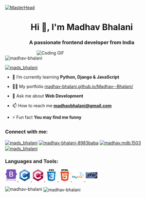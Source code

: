 [![MasterHead](https://www.joomlageeks.com/wp-content/uploads/2014/05/Joomla-Web-Development.png)](https://madhavbhalani.io)
<h1 align="center">Hi 👋, I'm Madhav Bhalani</h1>
<h3 align="center">A passionate frontend developer from India</h3>

<img align="right" width="400" src="https://thumbs.gfycat.com/ExemplaryFairFeline-max-1mb.gif" alt="Coding GIF">
 
<p align="left"> <img src="https://komarev.com/ghpvc/?username=madhav-bhalani&label=Profile%20views&color=0e75b6&style=flat" alt="madhav-bhalani" /> </p>

<p align="left"> <a href="https://twitter.com/mads_bhalani" target="blank"><img src="https://img.shields.io/twitter/follow/mads_bhalani?logo=twitter&style=for-the-badge" alt="mads_bhalani" /></a> </p>

- 🌱 I’m currently learning **Python, Django & JavaScript**

- 👨‍💻 My portfolio [madhav-bhalani.github.io/Madhav--Bhalani/](https://madhav-bhalani.github.io/Madhav--Bhalani/)

- 💬 Ask me about **Web Development**

- 📫 How to reach me **madhavbhalani@gmail.com**

- ⚡ Fun fact **You may find me funny**

<h3 align="left">Connect with me:</h3>
<p align="left">
<a href="https://twitter.com/mads_bhalani" target="blank"><img align="center" src="https://raw.githubusercontent.com/rahuldkjain/github-profile-readme-generator/master/src/images/icons/Social/twitter.svg" alt="mads_bhalani" height="30" width="40" /></a>
<a href="https://linkedin.com/in/madhav-bhalani-8983baba" target="blank"><img align="center" src="https://raw.githubusercontent.com/rahuldkjain/github-profile-readme-generator/master/src/images/icons/Social/linked-in-alt.svg" alt="madhav-bhalani-8983baba" height="30" width="40" /></a>
<a href="https://fb.com/madhav.mdb.1503" target="blank"><img align="center" src="https://raw.githubusercontent.com/rahuldkjain/github-profile-readme-generator/master/src/images/icons/Social/facebook.svg" alt="madhav.mdb.1503" height="30" width="40" /></a>
<a href="https://instagram.com/mads_bhalani" target="blank"><img align="center" src="https://raw.githubusercontent.com/rahuldkjain/github-profile-readme-generator/master/src/images/icons/Social/instagram.svg" alt="mads_bhalani" height="30" width="40" /></a>
</p>

<h3 align="left">Languages and Tools:</h3>
<p align="left"> <a href="https://getbootstrap.com" target="_blank" rel="noreferrer"> <img src="https://raw.githubusercontent.com/devicons/devicon/master/icons/bootstrap/bootstrap-plain-wordmark.svg" alt="bootstrap" width="40" height="40"/> </a> <a href="https://www.cprogramming.com/" target="_blank" rel="noreferrer"> <img src="https://raw.githubusercontent.com/devicons/devicon/master/icons/c/c-original.svg" alt="c" width="40" height="40"/> </a> <a href="https://www.w3schools.com/cpp/" target="_blank" rel="noreferrer"> <img src="https://raw.githubusercontent.com/devicons/devicon/master/icons/cplusplus/cplusplus-original.svg" alt="cplusplus" width="40" height="40"/> </a> <a href="https://www.w3schools.com/css/" target="_blank" rel="noreferrer"> <img src="https://raw.githubusercontent.com/devicons/devicon/master/icons/css3/css3-original-wordmark.svg" alt="css3" width="40" height="40"/> </a> <a href="https://www.w3.org/html/" target="_blank" rel="noreferrer"> <img src="https://raw.githubusercontent.com/devicons/devicon/master/icons/html5/html5-original-wordmark.svg" alt="html5" width="40" height="40"/> </a> <a href="https://www.mysql.com/" target="_blank" rel="noreferrer"> <img src="https://raw.githubusercontent.com/devicons/devicon/master/icons/mysql/mysql-original-wordmark.svg" alt="mysql" width="40" height="40"/> </a> <a href="https://www.php.net" target="_blank" rel="noreferrer"> <img src="https://raw.githubusercontent.com/devicons/devicon/master/icons/php/php-original.svg" alt="php" width="40" height="40"/> </a> </p>

<p><img align="left" src="https://github-readme-stats.vercel.app/api/top-langs?username=madhav-bhalani&show_icons=true&locale=en&layout=compact" alt="madhav-bhalani" /></p>

<p>&nbsp;<img align="center" src="https://github-readme-stats.vercel.app/api?username=madhav-bhalani&show_icons=true&locale=en" alt="madhav-bhalani" /></p>
